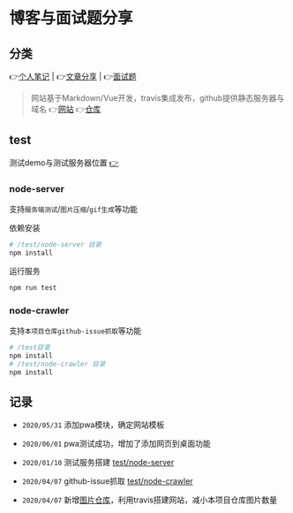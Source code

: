 # 博客与面试题分享

## 分类

:point_right:[个人笔记](https://maginapp.github.io/sharing-technology-article/blog/) | :point_right:[文章分享](https://maginapp.github.io/sharing-technology-article/sharing/) | :point_right:[面试题](https://maginapp.github.io/sharing-technology-article/interview/)

> 网站基于Markdown/Vue开发，travis集成发布，github提供静态服务器与域名 :point_right:[网站](https://maginapp.github.io/sharing-technology-article/) :point_right:[仓库](https://github.com/maginapp/sharing-technology-article)

## test

测试demo与测试服务器位置 [:point_right:](/test) 

### node-server

支持`服务端测试`/`图片压缩`/`gif生成`等功能

依赖安装

```bash
# /test/node-server 目录
npm install
```

运行服务

```bash
npm run test
```

### node-crawler

支持`本项目仓库github-issue抓取`等功能

```bash
# /test目录
npm install
# /test/node-crawler 目录
npm install
```

## 记录

* `2020/05/31` 添加pwa模块，确定网站模板

* `2020/06/01` pwa测试成功，增加了添加网页到桌面功能

* `2020/01/10` 测试服务搭建 [test/node-server](/test/node-server)

* `2020/04/07` github-issue抓取 [test/node-crawler](/test/node-crawler)

* `2020/04/07` 新增[图片仓库](https://github.com/maginapp/static-website)，利用travis搭建网站，减小本项目仓库图片数量
